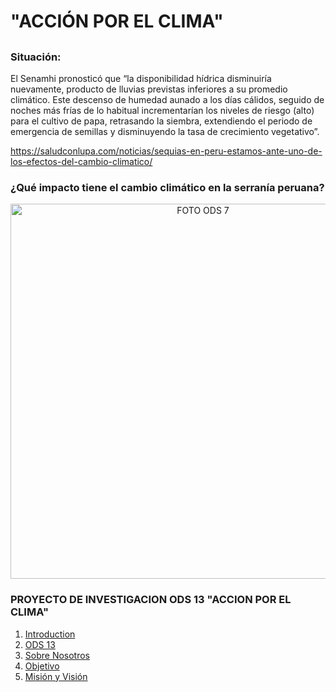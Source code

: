 # "ACCIÓN POR EL CLIMA"

## 


### Situación: 
El Senamhi pronosticó que “la disponibilidad hídrica disminuiría nuevamente, producto de lluvias previstas inferiores a su promedio climático. Este descenso de humedad aunado a los días cálidos, seguido de noches más frías de lo habitual incrementarían los niveles de riesgo (alto) para el cultivo de papa, retrasando la siembra, extendiendo el periodo de emergencia de semillas y disminuyendo la tasa de crecimiento vegetativo”.

https://saludconlupa.com/noticias/sequias-en-peru-estamos-ante-uno-de-los-efectos-del-cambio-climatico/

### ¿Qué impacto tiene el cambio climático en la serranía peruana?
<p align="center">
  <img src="https://saludconlupa.com/media/images/000389818W.width-1920.jpg" alt="FOTO ODS 7" width="600px" />
</p>



### PROYECTO DE INVESTIGACION ODS 13  "ACCION POR EL CLIMA"
1. [Introduction](#INTRODUCCIÓN)
2. [ODS 13](#ods-13-accion-por-el-clima)
2. [Sobre Nosotros](https://github.com/Jefersonrojas/PROYECTO-QALLARIY/tree/main/FdD/Sobre%20Nosotros#quienes-somos)
3. [Objetivo](#OBJETIVO)
1. [Misión y Visión ](#MISIÓN-Y-VISIÓN)
 









